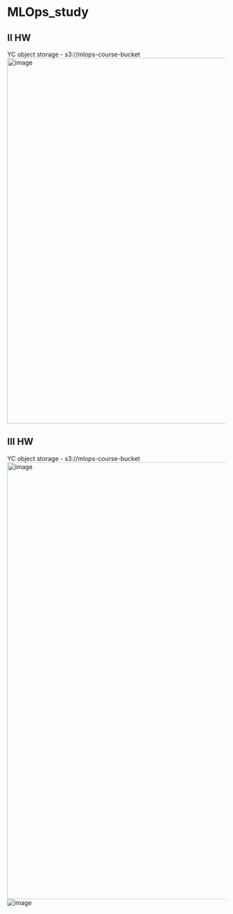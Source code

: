 # MLOps_study
## II HW
YC object storage - s3://mlops-course-bucket
<img width="843" alt="image" src="https://github.com/MixKup/MLOps_study/assets/19960794/c5fc26b4-2f9d-4fec-9558-935075e33f96">


## III HW
YC object storage - s3://mlops-course-bucket
<img width="1007" alt="image" src="https://github.com/MixKup/MLOps_study/assets/19960794/6bc7d873-3ac4-43ac-a97c-7ff778f1bc86">
![image](https://github.com/MixKup/MLOps_study/assets/19960794/7e988cda-6b4a-4c60-9692-5eb0f24a8dc3)
